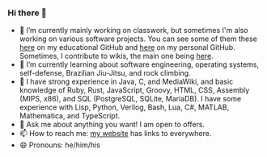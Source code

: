 ### Hi there 👋

- 🔭 I’m currently mainly working on classwork, but sometimes I'm also working on various software projects. You can see some of them these [here](https://github.com/eric-unc) on my educational GitHub and [here](https://github.com/xbony2) on my personal GitHub. Sometimes, I contribute to wikis, the main one being [here](https://ftb.fandom.com/wiki/Special:Contributions/Xbony2).
- 🌱 I’m currently learning about software engineering, operating systems, self-defense, Brazilian Jiu-Jitsu, and rock climbing.
- 🧠 I have strong experience in Java, C, and MediaWiki, and basic knowledge of Ruby, Rust, JavaScript, Groovy, HTML, CSS, Assembly (MIPS, x86), and SQL (PostgreSQL, SQLite, MariaDB). I have some experience with Lisp, Python, Verilog, Bash, Lua, C#, MATLAB, Mathematica, and TypeScript.
- 💬 Ask me about anything you want! I am open to offers.
- 📫 How to reach me: [my website](https://eric-unc.tech) has links to everywhere.
- 😄 Pronouns: he/him/his
